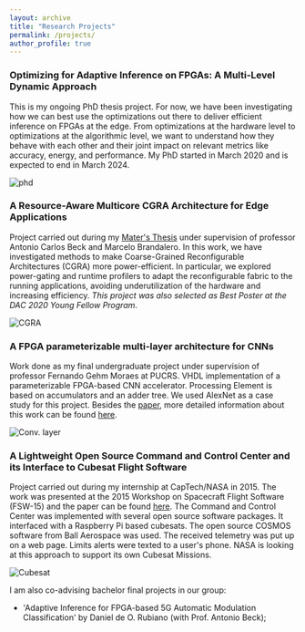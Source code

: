 ```yaml
---
layout: archive
title: "Research Projects"
permalink: /projects/
author_profile: true
---
```


### Optimizing for Adaptive Inference on FPGAs: A Multi-Level Dynamic Approach
This is my ongoing PhD thesis project. For now, we have been investigating how we can best use the optimizations out there to deliver efficient inference on FPGAs at the edge. From optimizations at the hardware level to optimizations at the algorithmic level, we want to understand how they behave with each other and their joint impact on relevant metrics like accuracy, energy, and performance. My PhD started in March 2020 and is expected to end in March 2024.

![phd](https://gkorol.github.io/images/background_simple.png)

### A Resource-Aware Multicore CGRA Architecture for Edge Applications

Project carried out during my [Mater's Thesis](https://www.lume.ufrgs.br/handle/10183/213181) under supervision of professor Antonio Carlos Beck and Marcelo Brandalero. In this work, we have investigated methods to make Coarse-Grained Reconfigurable Architectures (CGRA) more power-efficient. In particular, we explored power-gating and runtime profilers to adapt the reconfigurable fabric to the running applications, avoiding underutilization of the hardware and increasing efficiency. *This project was also selected as Best Poster at the DAC 2020 Young Fellow Program*.

![CGRA](https://gkorol.github.io/images/mestrado.png)

### A FPGA parameterizable multi-layer architecture for CNNs

Work done as my final undergraduate project under supervision of professor Fernando Gehm Moraes at PUCRS. VHDL implementation of a parameterizable FPGA-based CNN accelerator. Processing Element is based on accumulators and an adder tree. We used AlexNet as a case study for this project. Besides the [paper](https://ieeexplore.ieee.org/abstract/document/8862024), more detailed information about this work can be found [here](https://www.inf.pucrs.br/moraes/docs/tcc/tcc_korol.pdf). 

![Conv. layer](https://gkorol.github.io/images/tcc.png)

### A Lightweight Open Source Command and Control Center and its Interface to Cubesat Flight Software

Project carried out during my internship at CapTech/NASA in 2015. The work was presented at the 2015 Workshop on Spacecraft Flight Software (FSW-15) and the paper can be found [here](https://archive.org/details/ALightweightOpenSourceCommandAndControlCenterAndItsInterfaceToCubesats). The Command and Control Center was implemented with several open source software packages. It interfaced with a Raspberry Pi based cubesats. The open source COSMOS software from Ball Aerospace was used. The received telemetry was put up on a web page. Limits alerts were texted to a user's phone. NASA is looking at this approach to support its own Cubesat Missions.

![Cubesat](https://gkorol.github.io/images/cubesat.png)

I am also co-advising bachelor final projects in our group: 
- 'Adaptive Inference for FPGA-based 5G Automatic Modulation Classification' by Daniel de O. Rubiano (with Prof. Antonio Beck);
